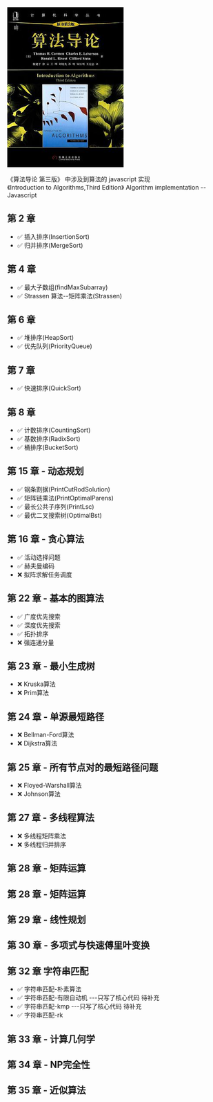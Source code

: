 <img src='./cover.jpg' />

《算法导论 第三版》 中涉及到算法的 javascript 实现<br>
《Introduction to Algorithms,Third Edition》 Algorithm implementation -- Javascript<br>

## 第 2 章

- ✅ 插入排序(InsertionSort)
- ✅ 归并排序(MergeSort)

## 第 4 章

- ✅ 最大子数组(findMaxSubarray)
- ✅ Strassen 算法--矩阵乘法(Strassen)

## 第 6 章

- ✅ 堆排序(HeapSort)
- ✅ 优先队列(PriorityQueue)

## 第 7 章

- ✅ 快速排序(QuickSort)

## 第 8 章

- ✅ 计数排序(CountingSort)
- ✅ 基数排序(RadixSort)
- ✅ 桶排序(BucketSort)

## 第 15 章 - 动态规划

- ✅ 钢条割据(PrintCutRodSolution)
- ✅ 矩阵链乘法(PrintOptimalParens)
- ✅ 最长公共子序列(PrintLsc)
- ✅ 最优二叉搜索树(OptimalBst)

## 第 16 章 - 贪心算法

- ✅ 活动选择问题
- ✅ 赫夫曼编码
- ❌ 拟阵求解任务调度

## 第 22 章 - 基本的图算法

- ✅ 广度优先搜索
- ✅ 深度优先搜索
- ✅ 拓扑排序
- ❌ 强连通分量

## 第 23 章 - 最小生成树

- ❌ Kruska算法
- ❌ Prim算法

## 第 24 章 - 单源最短路径

- ❌ Bellman-Ford算法
- ❌ Dijkstra算法

## 第 25 章 - 所有节点对的最短路径问题

- ❌ Floyed-Warshall算法
- ❌ Johnson算法

## 第 27 章 - 多线程算法

- ❌ 多线程矩阵乘法
- ❌ 多线程归并排序

## 第 28 章 - 矩阵运算


## 第 28 章 - 矩阵运算

## 第 29 章 - 线性规划

## 第 30 章 - 多项式与快速傅里叶变换

## 第 32 章 字符串匹配

- ✅ 字符串匹配-朴素算法
- ✅ 字符串匹配-有限自动机 ---只写了核心代码 待补充
- ✅ 字符串匹配-kmp ---只写了核心代码 待补充
- ✅ 字符串匹配-rk


## 第 33 章 - 计算几何学

## 第 34 章 - NP完全性
 
## 第 35 章 - 近似算法